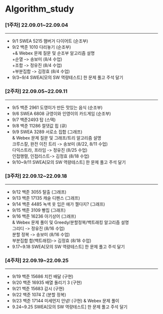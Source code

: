 # Algorithm_study

### [1주차] 22.09.01~22.09.04
***
* 9/1 SWEA 5215 햄버거 다이어트 (순조부)   
* 9/2 백준 1010 다리놓기 (순조부)   
+& Webex 문제 질문 및 순조부 알고리즘 설명   
+순열 –> 송보미 (8/4 수업)   
+조합 -> 정유진 (8/4 수업)   
+부분집합 -> 김정효 (8/4 수업)   
* 9/3~9/4 SWEA[모의 SW 역량테스트] 한 문제 풀고 주석 달기   

### [2주차] 22.09.05~22.09.11
***
* 9/5 백준 2961 도영이가 만든 맛있는 음식 (순조부)
* 9/6 SWEA 6808 규영이와 인영이의 카드게임 (순조부) 
* 9/7 백준2493 탑 (스택)
* 9/8 백준 11286 절댓값 힙 (큐)
* 9/9 SWEA 3289 서로소 집합 (그래프)   
  & Webex 문제 질문 및 그래프/트리 알고리즘 설명   
  크루스칼, 완전 이진 트리 -> 송보미 (8/22, 8/11 수업)   
  다익스트라, 프라임 -> 정유진 (8/25 수업)   
  인접행렬, 인접리스트-> 김정효 (8/18 수업)   
* 9/10~9/11 SWEA[모의 SW 역량테스트] 한 문제 풀고 주석 달기

### [3주차] 22.09.12~22.09.18
***
* 9/12 백준 3055 탈출 (그래프)
* 9/13 백준 17135 캐슬 디펜스 (그래프)
* 9/14 백준 4485 녹색 옷 입은 애가 젤다지? (그래프)
* 9/15 백준 3109 빵집 (그래프)
* 9/16 백준 16236 아기상어 (그래프)   
& Webex 문제 풀이 및 Greedy/분할정복/백트래킹 알고리즘 설명   
그리디 -> 정유진 (8/16 수업)   
분할 정복 -> 송보미 (8/16 수업)   
부분집합 합(백트래킹)-> 김정효 (8/18 수업)
* 9.17~9.18 SWEA[모의 SW 역량테스트] 한 문제 풀고 주석 달기

### [4주차] 22.09.19~22.09.25
***
* 9/19 백준 15686 치킨 배달 (구현)
* 9/20 백준 16935 배열 돌리기 3 (구현)
* 9/21 백준 15683 감시 (구현)
* 9/22 백준 1074 Z (분할 정복)
* 9/23 백준 17144 미세먼지 안녕! (구현)
& Webex 문제 풀이
* 9.24~9.25 SWEA[모의 SW 역량테스트] 한 문제 풀고 주석 달기
